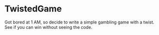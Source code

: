# TwistedGame
Got bored at 1 AM, so decide to write a simple gambling game with a twist. See if you can win without seeing the code.
